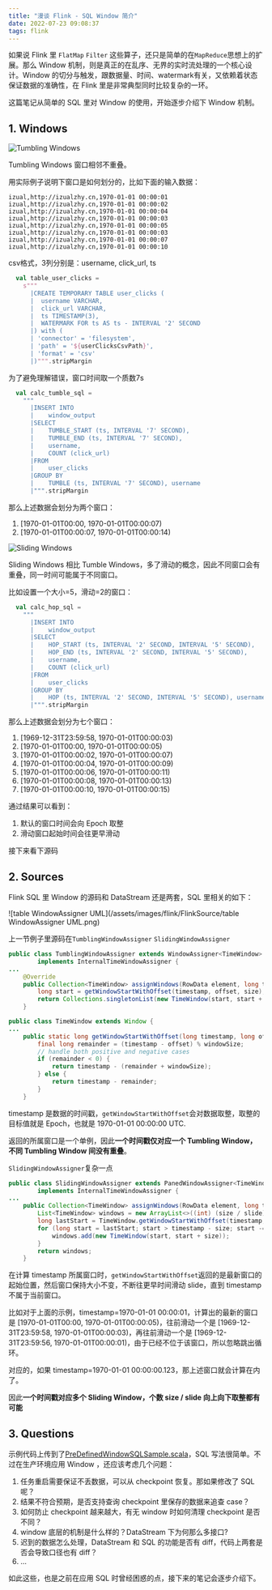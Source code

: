 ```yaml
---
title: "漫谈 Flink - SQL Window 简介"
date: 2022-07-23 09:08:37
tags: flink
---
```


如果说 Flink 里 `FlatMap` `Filter` 这些算子，还只是简单的在`MapReduce`思想上的扩展。那么 Window 机制，则是真正的在乱序、无界的实时流处理的一个核心设计。Window 的切分与触发，跟数据量、时间、watermark有关，又依赖着状态保证数据的准确性，在 Flink 里是非常典型同时比较复杂的一环。

这篇笔记从简单的 SQL 里对 Window 的使用，开始逐步介绍下 Window 机制。

## 1. Windows

![Tumbling Windows](/assets/images/flink/tumbling-windows.svg)

Tumbling Windows 窗口相邻不重叠。

用实际例子说明下窗口是如何划分的，比如下面的输入数据：

```
izual,http://izualzhy.cn,1970-01-01 00:00:01
izual,http://izualzhy.cn,1970-01-01 00:00:02
izual,http://izualzhy.cn,1970-01-01 00:00:04
izual,http://izualzhy.cn,1970-01-01 00:00:03
izual,http://izualzhy.cn,1970-01-01 00:00:05
izual,http://izualzhy.cn,1970-01-01 00:00:03
izual,http://izualzhy.cn,1970-01-01 00:00:07
izual,http://izualzhy.cn,1970-01-01 00:00:10
```

csv格式，3列分别是：username, click_url, ts

```scala
  val table_user_clicks =
    s"""
      |CREATE TEMPORARY TABLE user_clicks (
      |  username VARCHAR,
      |  click_url VARCHAR,
      |  ts TIMESTAMP(3),
      |  WATERMARK FOR ts AS ts - INTERVAL '2' SECOND
      |) with (
      | 'connector' = 'filesystem',
      | 'path' = '${userClicksCsvPath}',
      | 'format' = 'csv'
      |)""".stripMargin
```

为了避免理解错误，窗口时间取一个质数7s

```scala
  val calc_tumble_sql =
    """
      |INSERT INTO
      |    window_output
      |SELECT
      |    TUMBLE_START (ts, INTERVAL '7' SECOND),
      |    TUMBLE_END (ts, INTERVAL '7' SECOND),
      |    username,
      |    COUNT (click_url)
      |FROM
      |    user_clicks
      |GROUP BY
      |    TUMBLE (ts, INTERVAL '7' SECOND), username
      |""".stripMargin
```

那么上述数据会划分为两个窗口：

1. [1970-01-01T00:00, 1970-01-01T00:00:07)
2. [1970-01-01T00:00:07, 1970-01-01T00:00:14)

![Sliding Windows](/assets/images/flink/sliding-windows.svg)

Sliding Windows 相比 Tumble Windows，多了滑动的概念，因此不同窗口会有重叠，同一时间可能属于不同窗口。

比如设置一个大小=5，滑动=2的窗口：

```scala
  val calc_hop_sql =
    """
      |INSERT INTO
      |    window_output
      |SELECT
      |    HOP_START (ts, INTERVAL '2' SECOND, INTERVAL '5' SECOND),
      |    HOP_END (ts, INTERVAL '2' SECOND, INTERVAL '5' SECOND),
      |    username,
      |    COUNT (click_url)
      |FROM
      |    user_clicks
      |GROUP BY
      |    HOP (ts, INTERVAL '2' SECOND, INTERVAL '5' SECOND), username
      |""".stripMargin
```

那么上述数据会划分为七个窗口：

1. [1969-12-31T23:59:58, 1970-01-01T00:00:03)
2. [1970-01-01T00:00, 1970-01-01T00:00:05)
3. [1970-01-01T00:00:02, 1970-01-01T00:00:07)
4. [1970-01-01T00:00:04, 1970-01-01T00:00:09)
5. [1970-01-01T00:00:06, 1970-01-01T00:00:11)
6. [1970-01-01T00:00:08, 1970-01-01T00:00:13)
7. [1970-01-01T00:00:10, 1970-01-01T00:00:15)

通过结果可以看到：

1. 默认的窗口时间会向 Epoch 取整
2. 滑动窗口起始时间会往更早滑动

接下来看下源码

## 2. Sources

Flink SQL 里 Window 的源码和 DataStream 还是两套，SQL 里相关的如下：

![table WindowAssigner UML](/assets/images/flink/FlinkSource/table WindowAssigner UML.png)

上一节例子里源码在`TumblingWindowAssigner` `SlidingWindowAssigner`

```java
public class TumblingWindowAssigner extends WindowAssigner<TimeWindow>
        implements InternalTimeWindowAssigner {
...
    @Override
    public Collection<TimeWindow> assignWindows(RowData element, long timestamp) {
        long start = getWindowStartWithOffset(timestamp, offset, size);
        return Collections.singletonList(new TimeWindow(start, start + size));
    }

public class TimeWindow extends Window {
...
    public static long getWindowStartWithOffset(long timestamp, long offset, long windowSize) {
        final long remainder = (timestamp - offset) % windowSize;
        // handle both positive and negative cases
        if (remainder < 0) {
            return timestamp - (remainder + windowSize);
        } else {
            return timestamp - remainder;
        }
    }
```

timestamp 是数据的时间戳，`getWindowStartWithOffset`会对数据取整，取整的目标值就是 Epoch，也就是 1970-01-01 00:00:00 UTC.

返回的所属窗口是一个单例，因此**一个时间戳仅对应一个 Tumbling Window，不同 Tumbling Window 间没有重叠**。

`SlidingWindowAssigner`复杂一点

```java
public class SlidingWindowAssigner extends PanedWindowAssigner<TimeWindow>
        implements InternalTimeWindowAssigner {
...
    public Collection<TimeWindow> assignWindows(RowData element, long timestamp) {
        List<TimeWindow> windows = new ArrayList<>((int) (size / slide));
        long lastStart = TimeWindow.getWindowStartWithOffset(timestamp, offset, slide);
        for (long start = lastStart; start > timestamp - size; start -= slide) {
            windows.add(new TimeWindow(start, start + size));
        }
        return windows;
    }
```

在计算 timestamp 所属窗口时，`getWindowStartWithOffset`返回的是最新窗口的起始位置，然后窗口保持大小不变，不断往更早时间滑动 slide，直到 timestamp 不属于当前窗口。

比如对于上面的示例，timestamp=1970-01-01 00:00:01，计算出的最新的窗口是 [1970-01-01T00:00, 1970-01-01T00:00:05)，往前滑动一个是 [1969-12-31T23:59:58, 1970-01-01T00:00:03)，再往前滑动一个是 [1969-12-31T23:59:56, 1970-01-01T00:00:01)，由于已经不位于该窗口，所以忽略跳出循环。

对应的，如果 timestamp=1970-01-01 00:00:00.123，那上述窗口就会计算在内了。

因此**一个时间戳对应多个 Sliding Window，个数 size / slide 向上向下取整都有可能**

## 3. Questions

示例代码上传到了[PreDefinedWindowSQLSample.scala](https://github.com/izualzhy/BigData-Systems/blob/main/flink/flink_1_15/src/main/scala/cn/izualzhy/PreDefinedWindowSQLSample.scala)，SQL 写法很简单。不过在生产环境应用 Window ，还应该考虑几个问题：

1. 任务重启需要保证不丢数据，可以从 checkpoint 恢复。那如果修改了 SQL 呢？
2. 结果不符合预期，是否支持查询 checkpoint 里保存的数据来追查 case？
3. 如何防止 checkpoint 越来越大，有无 window 时如何清理 checkpoint 是否不同？
4. window 底层的机制是什么样的？DataStream 下为何那么多接口?
5. 迟到的数据怎么处理，DataStream 和 SQL 的功能是否有 diff，代码上两套是否会导致口径也有 diff？
6. ...

如此这些，也是之前在应用 SQL 时曾经困惑的点，接下来的笔记会逐步介绍下。